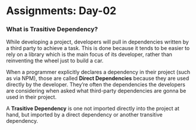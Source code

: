 # Assignments: Day-02

### What is Trasitive Dependency?
While developing a project, developers will pull in dependencies written by a third party to achieve a task. This is done because it tends to be easier to rely on a library which is the main focus of its developer, rather than reinventing the wheel just to build a car.

When a programmer explicitly declares a dependency in their project (such as via NPM), those are called **Direct Dependencies** because they are used directly by the developer. They’re often the dependencies the developers are considering when asked what third-party dependencies are gonna be used in their project.

A **Trasitive Dependency** is one not imported directly into the project at hand, but imported by a direct dependency or another transitive dependency.
